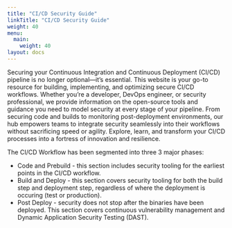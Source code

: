 ```yaml
---
title: "CI/CD Security Guide"
linkTitle: "CI/CD Security Guide"
weight: 40
menu:
  main:
    weight: 40
layout: docs
---
```

Securing your Continuous Integration and Continuous Deployment (CI/CD) pipeline is no longer optional—it’s essential. This website is your go-to resource for building, implementing, and optimizing secure CI/CD workflows. Whether you’re a developer, DevOps engineer, or security professional, we provide information on the open-source tools and guidance you need to model security at every stage of your pipeline. From securing code and builds to monitoring post-deployment environments, our hub empowers teams to integrate security seamlessly into their workflows without sacrificing speed or agility. Explore, learn, and transform your CI/CD processes into a fortress of innovation and resilience.

The CI/CD Workflow has been segmented into three 3 major phases:
- Code and Prebuild - this section includes security tooling for the earliest points in the CI/CD workflow.
- Build and Deploy - this section covers security tooling for both the build step and deployment step, regardless of where the deployment is occuring (test or production).
- Post Deploy - security does not stop after the binaries have been deployed. This section covers continuous vulnerability management and Dynamic Application Security Testing (DAST).

